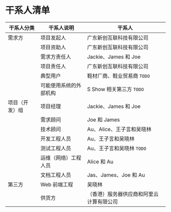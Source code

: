 # 干系人清单
干系人分类 | 干系人说明 | 干系人
--- | --- | ---
需求方 | 项目发起人 | 广东新创互联科技有限公司
| | 项目资助人 | 广东新创互联科技有限公司
| | 需求方责任人 | Jackie、James 和 Joe
| | 项目责任人 | 广东新创互联科技有限公司
| | 典型用户 | 鞋材厂商、鞋业贸易商 `TODO`
| | 可能使用系统的外部机构 | S Show 相关第三方 `TODO`
项目（开发）组 | 项目经理 | Jackie、James 和 Joe
| | 需求顾问 | Joe 和 James
| | 技术顾问 | Au、Alice、王子言和吴晓林
| | 开发工程人员 | Au、王子言和吴晓林
| | 测试工程人员 | Au、王子言和吴晓林 `TODO`
| | 运维（网络）工程人员 | Alice 和 Au
| | 文档工程人员 | Jas、James、Joe 和 Au
第三方 | Web 前端工程 | 吴晓林
| | 供货方 | （香港）服务器供应商和阿里云计算有限公司
